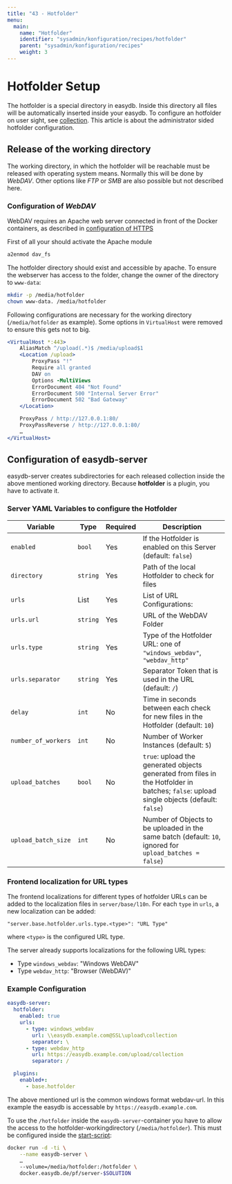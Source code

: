 ```yaml
---
title: "43 - Hotfolder"
menu:
  main:
    name: "Hotfolder"
    identifier: "sysadmin/konfiguration/recipes/hotfolder"
    parent: "sysadmin/konfiguration/recipes"
    weight: 3
---
```

# Hotfolder Setup

The hotfolder is a special directory in easydb. Inside this directory all files will be automatically inserted inside your easydb. To configure an hotfolder on user sight, see [collection](/en/webfrontend/datamanagement/search/quickaccess/collection).
This article is about the administrator sided hotfolder configuration.

## Release of the working directory

The working directory, in which the hotfolder will be reachable must be released with operating system means. Normally this will be done by *WebDAV*. Other options like *FTP* or *SMB* are also possible but not described here.

### Configuration of *WebDAV*

WebDAV requires an Apache web server connected in front of the Docker containers, as described in [configuration of HTTPS](/en/sysadmin/konfiguration/recipes/https/)

First of all your should activate the Apache module
```apache
a2enmod dav_fs
```

The hotfolder directory should exist and accessible by apache. To ensure the webserver has access to the folder, change the owner of the directory to `www-data`:
```bash
mkdir -p /media/hotfolder
chown www-data. /media/hotfolder
```

Following configurations are necessary for the working directory (`/media/hotfolder` as example). Some options in `VirtualHost` were removed to ensure this gets not to big.

```apache
<VirtualHost *:443>
	AliasMatch ^/upload(.*)$ /media/upload$1
	<Location /upload>
		ProxyPass "!"
		Require all granted
		DAV on
		Options -MultiViews
		ErrorDocument 404 "Not Found"
		ErrorDocument 500 "Internal Server Error"
		ErrorDocument 502 "Bad Gateway"
	</Location>

	ProxyPass / http://127.0.0.1:80/
	ProxyPassReverse / http://127.0.0.1:80/
	…
</VirtualHost>
```

## Configuration of easydb-server

easydb-server creates subdirectories for each released collection inside the above mentioned working directory. Because **hotfolder** is a plugin, you have to activate it.

### Server YAML Variables to configure the Hotfolder

| Variable | Type | Required | Description |
|---|---|---|---|
| `enabled` | `bool` | Yes | If the Hotfolder is enabled on this Server (default: `false`) |
| `directory` | `string` | Yes | Path of the local Hotfolder to check for files |
| `urls` | List | Yes | List of URL Configurations: |
| `urls.url` | `string` | Yes | URL of the WebDAV Folder |
| `urls.type` | `string` | Yes | Type of the Hotfolder URL: one of `"windows_webdav"`, `"webdav_http"` |
| `urls.separator` | `string` | Yes | Separator Token that is used in the URL (default: `/`) |
| `delay` | `int` | No | Time in seconds between each check for new files in the Hotfolder (default: `10`) |
| `number_of_workers` | `int` | No | Number of Worker Instances (default: `5`) |
| `upload_batches` | `bool` | No | `true`: upload the generated objects generated from files in the Hotfolder in batches; `false`: upload single objects (default: `false`) |
| `upload_batch_size` | `int` | No | Number of Objects to be uploaded in the same batch (default: `10`, ignored for `upload_batches = false`) |

### Frontend localization for URL types

The frontend localizations for different types of hotfolder URLs can be added to the localization files in `server/base/l10n`. For each `type` in `urls`, a new localization can be added:

	"server.base.hotfolder.urls.type.<type>": "URL Type"

where `<type>` is the configured URL type.

The server already supports localizations for the following URL types:

* Type `windows_webdav`: "Windows WebDAV"
* Type `webdav_http`: "Browser (WebDAV)"

### Example Configuration

```yaml
easydb-server:
  hotfolder:
    enabled: true
    urls:
      - type: windows_webdav
        url: \\easydb.example.com@SSL\upload\collection
        separator: \
      - type: webdav_http
        url: https://easydb.example.com/upload/collection
        separator: /

  plugins:
    enabled+:
      - base.hotfolder
```

The above mentioned url is the common windows format webdav-url. In this example the easydb is accessable by `https://easydb.example.com`.

To use the `/hotfolder` inside the `easydb-server`-container you have to allow the access to the hotfolder-workingdirectory (`/media/hotfolder`). This must be configured inside the [start-script](/en/sysadmin/installation):

```bash
docker run -d -ti \
	--name easydb-server \
	…
	--volume=/media/hotfolder:/hotfolder \
	docker.easydb.de/pf/server-$SOLUTION
```